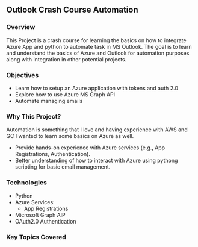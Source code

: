 ## Outlook Crash Course Automation

### Overview

This Project is a crash course for learning the basics on how to integrate Azure App and python to automate task in MS Outlook.
The goal is to learn and understand the basics of Azure and Outlook for automation purposes along with integration in other potential projects.

### Objectives
- Learn how to setup an Azure application with tokens and auth 2.0
- Explore how to use Azure MS Graph API
- Automate managing emails

### Why This Project?
Automation is something that I love and having experience with AWS and GC I wanted to learn some basics on Azure as well.
- Provide hands-on experience with Azure services (e.g., App Registrations, Authentication).
- Better understanding of how to interact with Azure using pythong scripting for basic email management.

### Technologies
- Python
- Azure Services:
  - App Registrations
- Microsoft Graph AIP
- OAuth2.0 Authentication

### Key Topics Covered